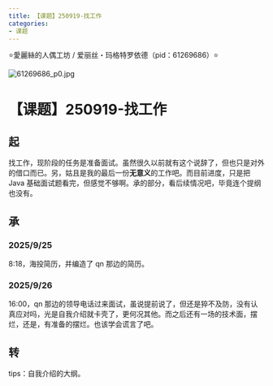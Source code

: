 ```yaml
---
title: 【课题】250919-找工作
categories:
- 课题
---
```


⭐愛麗絲的人偶工坊 / 爱丽丝・玛格特罗依德（pid：61269686）⭐

![61269686_p0.jpg](https://byyw-oss1.oss-cn-hangzhou.aliyuncs.com/img/2025/09/19-6dd41a43d7baf177b28ec5e71d39714f-61269686_p0.jpg.webp)

# 【课题】250919-找工作

## 起

找工作，现阶段的任务是准备面试。虽然很久以前就有这个说辞了，但也只是对外的借口而已。另，姑且是我的最后一份**无意义**的工作吧。而目前进度，只是把 Java 基础面试题看完，但感觉不够啊。承的部分，看后续情况吧，毕竟连个提纲也没有。

## 承

### 2025/9/25

8:18，海投简历，并编造了 qn 那边的简历。

### 2025/9/26

16:00，qn 那边的领导电话过来面试，虽说提前说了，但还是猝不及防，没有认真应对吗，光是自我介绍就卡壳了，更何况其他。而之后还有一场的技术面，摆烂，还是，有准备的摆烂。也该学会谎言了吧。

## 转

tips：自我介绍的大纲。

